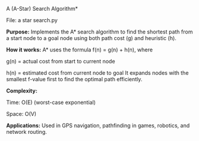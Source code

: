 A (A-Star) Search Algorithm*

File: a star search.py

**Purpose:**
Implements the A* search algorithm to find the shortest path from a start node to a goal node using both path cost (g) and heuristic (h).

**How it works:**
A* uses the formula f(n) = g(n) + h(n), where

g(n) = actual cost from start to current node

h(n) = estimated cost from current node to goal
It expands nodes with the smallest f-value first to find the optimal path efficiently.

**Complexity:**

Time: O(E) (worst-case exponential)

Space: O(V)

**Applications:**
Used in GPS navigation, pathfinding in games, robotics, and network routing.




